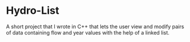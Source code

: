 # Hydro-List
A short project that I wrote in C++ that lets the user view and modify pairs of data containing flow and year values with the help of a linked list.
